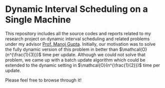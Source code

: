 # Dynamic Interval Scheduling on a Single Machine
This repository includes all the source codes and reports related to my research project on dynamic interval scheduling and related problems under my advisor [Prof. Manoj Gupta](http://people.iitgn.ac.in/~gmanoj/). Initially, our motivation was to solve the fully dynamic version of this problem in better than $\mathcal{O}(n^{\frac{1}{3}})$ time per update. Although we could not solve that problem, we came up with a batch update algorithm which could be extended to the dynamic setting in $\mathcal{O}(n^{\frac{1}{2}})$ time per update.

Please feel free to browse through it!


